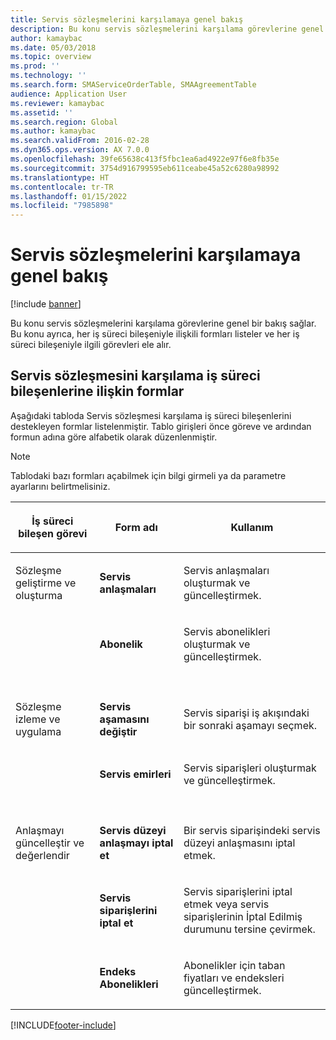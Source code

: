 ```yaml
---
title: Servis sözleşmelerini karşılamaya genel bakış
description: Bu konu servis sözleşmelerini karşılama görevlerine genel bir bakış sağlar.
author: kamaybac
ms.date: 05/03/2018
ms.topic: overview
ms.prod: ''
ms.technology: ''
ms.search.form: SMAServiceOrderTable, SMAAgreementTable
audience: Application User
ms.reviewer: kamaybac
ms.assetid: ''
ms.search.region: Global
ms.author: kamaybac
ms.search.validFrom: 2016-02-28
ms.dyn365.ops.version: AX 7.0.0
ms.openlocfilehash: 39fe65638c413f5fbc1ea6ad4922e97f6e8fb35e
ms.sourcegitcommit: 3754d916799595eb611ceabe45a52c6280a98992
ms.translationtype: HT
ms.contentlocale: tr-TR
ms.lasthandoff: 01/15/2022
ms.locfileid: "7985898"
---
```

# <a name="fulfill-service-agreements-overview"></a>Servis sözleşmelerini karşılamaya genel bakış

[!include [banner](../includes/banner.md)]

Bu konu servis sözleşmelerini karşılama görevlerine genel bir bakış sağlar. Bu konu ayrıca, her iş süreci bileşeniyle ilişkili formları listeler ve her iş süreci bileşeniyle ilgili görevleri ele alır.

## <a name="forms-for-the-fulfill-service-contracts-business-process-components"></a>Servis sözleşmesini karşılama iş süreci bileşenlerine ilişkin formlar

Aşağıdaki tabloda Servis sözleşmesi karşılama iş süreci bileşenlerini destekleyen formlar listelenmiştir. Tablo girişleri önce göreve ve ardından formun adına göre alfabetik olarak düzenlenmiştir.


> [!NOTE]
> <P>Tablodaki bazı formları açabilmek için bilgi girmeli ya da parametre ayarlarını belirtmelisiniz.</P>



<table>
<colgroup>
<col />
<col />
<col />
</colgroup>
<thead>
<tr class="header">
<th><p>İş süreci bileşen görevi</p></th>
<th><p>Form adı</p></th>
<th><p>Kullanım</p></th>
</tr>
</thead>
<tbody>
<tr class="odd">
<td><p>Sözleşme geliştirme ve oluşturma</p></td>
<td><p><strong>Servis anlaşmaları</strong></p></td>
<td><p>Servis anlaşmaları oluşturmak ve güncelleştirmek.</p></td>
</tr>
<tr class="even">
<td><p></p></td>
<td><p><strong>Abonelik</strong></p></td>
<td><p>Servis abonelikleri oluşturmak ve güncelleştirmek.</p></td>
</tr>
<tr class="odd">
<td><p> </p></td>
<td><p> </p></td>
<td><p> </p></td>
</tr>
<tr class="even">
<td><p>Sözleşme izleme ve uygulama</p></td>
<td><p><strong>Servis aşamasını değiştir</strong></p></td>
<td><p>Servis siparişi iş akışındaki bir sonraki aşamayı seçmek.</p></td>
</tr>
<tr class="odd">
<td><p></p></td>
<td><p><strong>Servis emirleri</strong></p></td>
<td><p>Servis siparişleri oluşturmak ve güncelleştirmek.</p></td>
</tr>
<tr class="even">
<td><p> </p></td>
<td><p> </p></td>
<td><p> </p></td>
</tr>
<tr class="odd">
<td><p>Anlaşmayı güncelleştir ve değerlendir</p></td>
<td><p><strong>Servis düzeyi anlaşmayı iptal et</strong></p></td>
<td><p>Bir servis siparişindeki servis düzeyi anlaşmasını iptal etmek.</p></td>
</tr>
<tr class="even">
<td><p></p></td>
<td><p><strong>Servis siparişlerini iptal et</strong></p></td>
<td><p>Servis siparişlerini iptal etmek veya servis siparişlerinin İptal Edilmiş durumunu tersine çevirmek.</p></td>
</tr>
<tr class="odd">
<td><p></p></td>
<td><p><strong>Endeks Abonelikleri</strong></p></td>
<td><p>Abonelikler için taban fiyatları ve endeksleri güncelleştirmek.</p></td>
</tr>
</tbody>
</table>

  




[!INCLUDE[footer-include](../../includes/footer-banner.md)]
